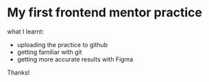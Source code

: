 # My first frontend mentor practice

what I learnt:
- uploading the practice to github
- getting familiar with git
- getting more accurate results with Figma

Thanks!